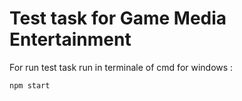 Test task for Game Media Entertainment 
===

For run test task run in terminale of cmd for windows :

`npm start`